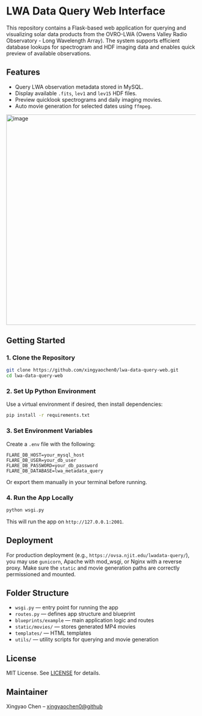 # LWA Data Query Web Interface

This repository contains a Flask-based web application for querying and visualizing solar data products from the OVRO-LWA (Owens Valley Radio Observatory - Long Wavelength Array). The system supports efficient database lookups for spectrogram and HDF imaging data and enables quick preview of available observations.

## Features

- Query LWA observation metadata stored in MySQL.
- Display available `.fits`, `lev1` and `lev15` HDF files.
- Preview quicklook spectrograms and daily imaging movies.
- Auto movie generation for selected dates using `ffmpeg`.

<img width="559" alt="image" src="https://github.com/user-attachments/assets/b180dbd6-07a8-4b37-9182-e706fa099c43" />


## Getting Started

### 1. Clone the Repository

```bash
git clone https://github.com/xingyaochen0/lwa-data-query-web.git
cd lwa-data-query-web
```

### 2. Set Up Python Environment

Use a virtual environment if desired, then install dependencies:

```bash
pip install -r requirements.txt
```

### 3. Set Environment Variables

Create a `.env` file with the following:

```env
FLARE_DB_HOST=your_mysql_host
FLARE_DB_USER=your_db_user
FLARE_DB_PASSWORD=your_db_password
FLARE_DB_DATABASE=lwa_metadata_query
```

Or export them manually in your terminal before running.

### 4. Run the App Locally

```bash
python wsgi.py
```

This will run the app on `http://127.0.0.1:2001`.

## Deployment

For production deployment (e.g., `https://ovsa.njit.edu/lwadata-query/`), you may use `gunicorn`, Apache with mod_wsgi, or Nginx with a reverse proxy. Make sure the `static` and movie generation paths are correctly permissioned and mounted.

## Folder Structure

- `wsgi.py` — entry point for running the app
- `routes.py` — defines app structure and blueprint
- `blueprints/example` — main application logic and routes
- `static/movies/` — stores generated MP4 movies
- `templates/` — HTML templates
- `utils/` — utility scripts for querying and movie generation

## License

MIT License. See [LICENSE](LICENSE) for details.

## Maintainer

Xingyao Chen – [xingyaochen0@github](https://github.com/xingyaochen0)

